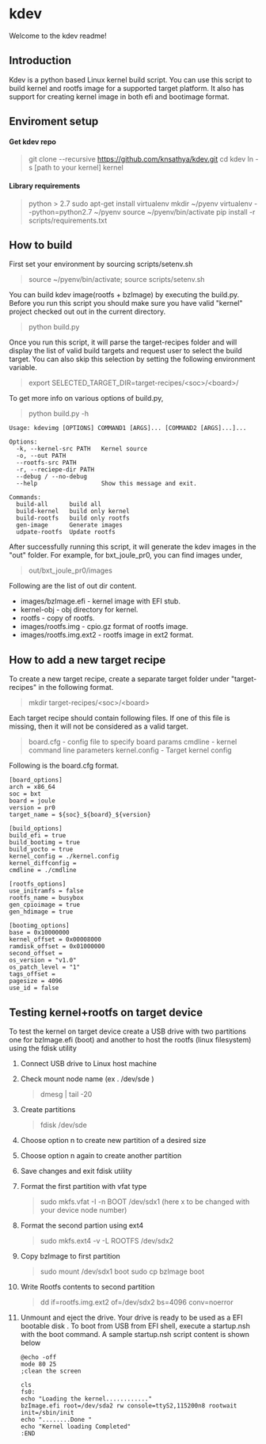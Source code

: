 # kdev

Welcome to the kdev readme!

## Introduction

Kdev is a python based Linux kernel build script. You can use this script to build kernel and rootfs image for a supported target platform. It also has support for creating kernel image in both efi and bootimage format.

## Enviroment setup

#### Get kdev repo
> git clone --recursive https://github.com/knsathya/kdev.git
> cd kdev
> ln -s [path to your kernel] kernel

#### Library requirements
> python > 2.7
> sudo apt-get install virtualenv
> mkdir ~/pyenv
> virtualenv --python=python2.7 ~/pyenv
> source ~/pyenv/bin/activate
> pip install -r scripts/requirements.txt

## How to build

First set your environment by sourcing scripts/setenv.sh
> source ~/pyenv/bin/activate; source scripts/setenv.sh

You can build kdev image(rootfs + bzImage) by executing the build.py. Before you run this script you should make sure you have valid "kernel" project checked out out in the current directory.
> python build.py

Once you run this script, it will parse the target-recipes folder and will display the list of valid build targets and request user to select the build target. You can also skip this selection by setting the following environment variable.
> export SELECTED_TARGET_DIR=target-recipes/\<soc\>/\<board\>/

To get more info on various options of build.py,
> python build.py -h

    Usage: kdevimg [OPTIONS] COMMAND1 [ARGS]... [COMMAND2 [ARGS]...]...

    Options:
      -k, --kernel-src PATH   Kernel source
      -o, --out PATH
      --rootfs-src PATH
      -r, --reciepe-dir PATH
      --debug / --no-debug
      --help                  Show this message and exit.

    Commands:
      build-all      build all
      build-kernel   build only kernel
      build-rootfs   build only rootfs
      gen-image      Generate images
      udpate-rootfs  Update rootfs

After successfully running this script, it will generate the kdev images in the "out" folder. For example, for bxt_joule_pr0, you can find images under,
> out/bxt_joule_pr0/images

Following are the list of out dir content.
* images/bzImage.efi     - kernel image with EFI stub.
* kernel-obj      - obj directory for kernel.
* rootfs          - copy of rootfs.
* images/rootfs.img      - cpio.gz format of rootfs image.
* images/rootfs.img.ext2 - rootfs image in ext2 format.

## How to add a new target recipe

To create a new target recipe, create a separate target folder under "target-recipes" in the following format.

> mkdir target-recipes/\<soc\>/\<board\>

Each target recipe should contain following files. If one of this file is missing, then it will not be considered as a valid target.

> board.cfg - config file to specify board params
> cmdline - kernel command line parameters
> kernel.config - Target kernel config

Following is the board.cfg format.

    [board_options]
    arch = x86_64
    soc = bxt
    board = joule
    version = pr0
    target_name = ${soc}_${board}_${version}

    [build_options]
    build_efi = true
    build_bootimg = true
    build_yocto = true
    kernel_config = ./kernel.config
    kernel_diffconfig =
    cmdline = ./cmdline

    [rootfs_options]
    use_initramfs = false
    rootfs_name = busybox
    gen_cpioimage = true
    gen_hdimage = true

    [bootimg_options]
    base = 0x10000000
    kernel_offset = 0x00008000
    ramdisk_offset = 0x01000000
    second_offset =
    os_version = "v1.0"
    os_patch_level = "1"
    tags_offset =
    pagesize = 4096
    use_id = false

## Testing kernel+rootfs on target device

To test the kernel on target device create a USB drive with two partitions one for bzImage.efi (boot) and another to host the rootfs (linux filesystem) using the fdisk utility

1. Connect USB drive to Linux host machine
2. Check mount node name (ex . /dev/sde )
    > dmesg | tail -20
3. Create partitions
    > fdisk /dev/sde
4. Choose option n to create new partition of a desired size
5. Choose option n again to create another partition
6. Save changes and exit fdisk utility
7. Format the first partition with vfat type
    > sudo mkfs.vfat -I -n BOOT /dev/sdx1 (here x to be changed with your device node number)
8. Format the second partion using ext4
    > sudo mkfs.ext4 -v -L ROOTFS /dev/sdx2
9. Copy bzImage to first partition
    > sudo mount /dev/sdx1 boot
    > sudo cp bzImage boot
10. Write Rootfs contents to second partition
    > dd if=rootfs.img.ext2 of=/dev/sdx2 bs=4096 conv=noerror

11. Unmount and eject the drive. Your drive is ready to be used as a EFI bootable disk . To boot from USB from EFI shell, execute a   startup.nsh with the boot command. A sample startup.nsh script content is shown below

        @echo -off
        mode 80 25
        ;clean the screen

        cls
        fs0:
        echo "Loading the kernel............"
        bzImage.efi root=/dev/sda2 rw console=ttyS2,115200n8 rootwait init=/sbin/init
        echo "........Done "
        echo "Kernel loading Completed"
        :END
